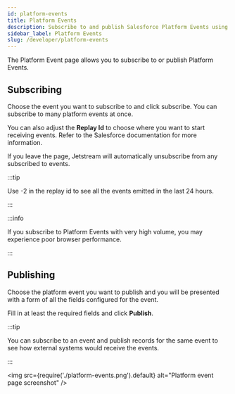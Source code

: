 ```yaml
---
id: platform-events
title: Platform Events
description: Subscribe to and publish Salesforce Platform Events using Jetstream.
sidebar_label: Platform Events
slug: /developer/platform-events
---
```


The Platform Event page allows you to subscribe to or publish Platform Events.

## Subscribing

Choose the event you want to subscribe to and click subscribe. You can subscribe to many platform events at once.

You can also adjust the **Replay Id** to choose where you want to start receiving events. Refer to the Salesforce documentation for more information.

If you leave the page, Jetstream will automatically unsubscribe from any subscribed to events.

:::tip

Use -2 in the replay id to see all the events emitted in the last 24 hours.

:::

:::info

If you subscribe to Platform Events with very high volume, you may experience poor browser performance.

:::

## Publishing

Choose the platform event you want to publish and you will be presented with a form of all the fields configured for the event.

Fill in at least the required fields and click **Publish**.

:::tip

You can subscribe to an event and publish records for the same event to see how external systems would receive the events.

:::

<img src={require('./platform-events.png').default} alt="Platform event page screenshot" />
